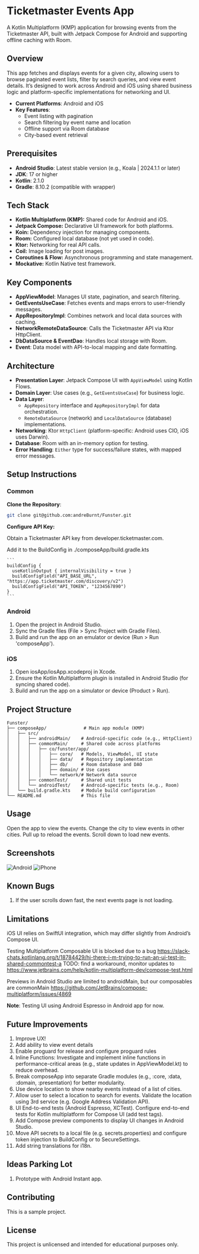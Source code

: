 # Ticketmaster Events App

A Kotlin Multiplatform (KMP) application for browsing events from the Ticketmaster API, built with Jetpack Compose for Android and supporting offline caching with Room.

## Overview

This app fetches and displays events for a given city, allowing users to browse paginated event lists, filter by search queries, and view event details. It’s designed to work across Android and  iOS using shared business logic and platform-specific implementations for networking and UI.

- **Current Platforms**: Android and iOS
- **Key Features**:
    - Event listing with pagination
    - Search filtering by event name and location
    - Offline support via Room database
    - City-based event retrieval

## Prerequisites

- **Android Studio**: Latest stable version (e.g., Koala | 2024.1.1 or later)
- **JDK**: 17 or higher
- **Kotlin**: 2.1.0
- **Gradle**: 8.10.2 (compatible with wrapper)

## Tech Stack
- **Kotlin Multiplatform (KMP):** Shared code for Android and iOS.
- **Jetpack Compose:** Declarative UI framework for both platforms.
- **Koin:** Dependency injection for managing components.
- **Room:** Configured local database (not yet used in code).
- **Ktor:** Networking for real API calls.
- **Coil:** Image loading for post images.
- **Coroutines & Flow:** Asynchronous programming and state management.
- **Mockative:** Kotlin Native test framework.

## Key Components

- **AppViewModel**: Manages UI state, pagination, and search filtering.
- **GetEventsUseCase**: Fetches events and maps errors to user-friendly messages.
- **AppRepositoryImpl**: Combines network and local data sources with caching.
- **NetworkRemoteDataSource**: Calls the Ticketmaster API via Ktor HttpClient.
- **DbDataSource & EventDao**: Handles local storage with Room.
- **Event**: Data model with API-to-local mapping and date formatting.


## Architecture

- **Presentation Layer**: Jetpack Compose UI with `AppViewModel` using Kotlin Flows.
- **Domain Layer**: Use cases (e.g., `GetEventsUseCase`) for business logic.
- **Data Layer**:
  - `AppRepository` interface and `AppRepositoryImpl` for data orchestration.
  - `RemoteDataSource` (network) and `LocalDataSource` (database) implementations.
- **Networking**: Ktor `HttpClient` (platform-specific: Android uses CIO, iOS uses Darwin).
- **Database**: Room with an in-memory option for testing.
- **Error Handling**: `Either` type for success/failure states, with mapped error messages.

## Setup Instructions

### Common
**Clone the Repository**:

   ```bash
   git clone git@github.com:andreBurnt/Funster.git
   ```

**Configure API Key:**

Obtain a Ticketmaster API key from developer.ticketmaster.com.

Add it to the BuildConfig in ./composeApp/build.gradle.kts

    ```
    buildConfig {
      useKotlinOutput { internalVisibility = true }
      buildConfigField("API_BASE_URL", "https://app.ticketmaster.com/discovery/v2")
      buildConfigField("API_TOKEN", "1234567890")
    }
    ```

### Android
1. Open the project in Android Studio.
2. Sync the Gradle files (File > Sync Project with Gradle Files).
3. Build and run the app on an emulator or device (Run > Run 'composeApp').

### iOS
1. Open iosApp/iosApp.xcodeproj in Xcode.
2. Ensure the Kotlin Multiplatform plugin is installed in Android Studio (for syncing shared code).
3. Build and run the app on a simulator or device (Product > Run).

## Project Structure

```
Funster/
├── composeApp/              # Main app module (KMP)
│   ├── src/
│   │   ├── androidMain/    # Android-specific code (e.g., HttpClient)
│   │   ├── commonMain/     # Shared code across platforms
│   │   │   ├── co/funster/app/
│   │   │   │   ├── core/   # Models, ViewModel, UI state
│   │   │   │   ├── data/   # Repository implementation
│   │   │   │   ├── db/     # Room database and DAO
│   │   │   │   ├── domain/ # Use cases
│   │   │   │   └── network/# Network data source
│   │   ├── commonTest/     # Shared unit tests
│   │   └── androidTest/    # Android-specific tests (e.g., Room)
│   └── build.gradle.kts    # Module build configuration
└── README.md               # This file
```


## Usage
Open the app to view the events. Change the city to view events in other cities.
Pull up to reload the events. Scroll down to load new events.

## Screenshots
![Android](./screenshots/Funster_Android.png)
![iPhone](./screenshots/Funster_iPhone.png)

## Known Bugs
1. If the user scrolls down fast, the next events page is not loading.

## Limitations
iOS UI relies on SwiftUI integration, which may differ slightly from Android’s Compose UI.

Testing Multiplatform Composable UI is blocked due to a bug https://slack-chats.kotlinlang.org/t/18784429/hi-there-i-m-trying-to-run-an-ui-test-in-shared-commontest-a
TODO: find a workaround, monitor updates to https://www.jetbrains.com/help/kotlin-multiplatform-dev/compose-test.html

Previews in Android Studio are limited to androidMain, but our composables are commonMain https://github.com/JetBrains/compose-multiplatform/issues/4869

**Note**: Testing UI using Android Espresso in Android app for now.

## Future Improvements
1. Improve UX!
2. Add ability to view event details
3. Enable proguard for release and configure proguard rules
4. Inline Functions: Investigate and implement inline functions in performance-critical areas (e.g., state updates in AppViewModel.kt) to reduce overhead.
5. Break composeApp into separate Gradle modules (e.g., :core, :data, :domain, :presentation) for better modularity.
6. Use device location to show nearby events instead of a list of cities.
7. Allow user to select a location to search for events. Validate the location using 3rd service (e.g. Google Address Validation API).
8. UI End-to-end tests (Android Espresso, XCTest). Configure end-to-end tests for Kotlin multiplatform for Compose UI (add test tags).
9. Add Compose preview components to display UI changes in Android Studio.
10. Move API secrets to a local file (e.g. secrets.properties) and configure token injection to BuildConfig or to SecureSettings.
11. Add string translations for i18n.

## Ideas Parking Lot
1. Prototype with Android Instant app.

## Contributing
This is a sample project.

## License
This project is unlicensed and intended for educational purposes only.

